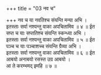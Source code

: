 +++
title = "03 नव च"

+++
नव च या नवतिश्च संयन्ति मन्या अभि ।  
इतस्ताः सर्वा नश्यन्तु वाका अपचितामिव ॥ ४ ॥ ईत  
सप्त च याः सप्ततिश्च संयन्ति स्कन्ध्या अभि ।  
इतस्ताः सर्वा नश्यन्तु वाका अपचितामिव ॥ ५ ॥ ईत  
पञ्च च याः पञ्चाशच्च संयन्ति ग्रैव्या अभि ।  
इतस्ताः सर्वा नश्यन्तु वाका अपचितामिव ॥ ६ ॥ ईत  
आबयो अनाबयो रसस्त उग्र आबयो ।  
आ ते करम्भमद् इमहि ॥ ७ ॥